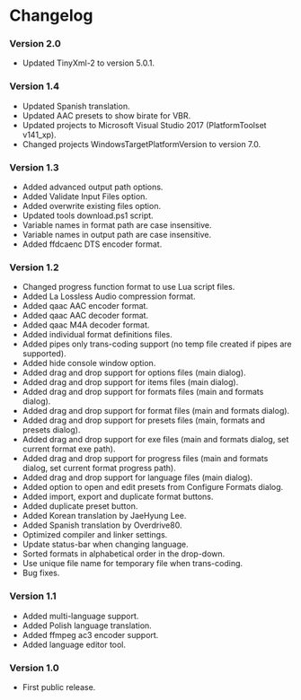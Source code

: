 ﻿# Changelog

### Version 2.0

- Updated TinyXml-2 to version 5.0.1.

### Version 1.4

- Updated Spanish translation.
- Updated AAC presets to show birate for VBR.
- Updated projects to Microsoft Visual Studio 2017 (PlatformToolset v141_xp).
- Changed projects WindowsTargetPlatformVersion to version 7.0.

### Version 1.3

- Added advanced output path options.
- Added Validate Input Files option.
- Added overwrite existing files option.
- Updated tools download.ps1 script.
- Variable names in format path are case insensitive.
- Variable names in output path are case insensitive.
- Added ffdcaenc DTS encoder format.

### Version 1.2

- Changed progress function format to use Lua script files.
- Added La Lossless Audio compression format.
- Added qaac AAC encoder format.
- Added qaac AAC decoder format.
- Added qaac M4A decoder format.
- Added individual format definitions files.
- Added pipes only trans-coding support (no temp file created if pipes are supported).
- Added hide console window option.
- Added drag and drop support for options files (main dialog).
- Added drag and drop support for items files (main dialog).
- Added drag and drop support for formats files (main and formats dialog).
- Added drag and drop support for format files (main and formats dialog).
- Added drag and drop support for presets files (main, formats and presets dialog).
- Added drag and drop support for exe files (main and formats dialog, set current format exe path).
- Added drag and drop support for progress files (main and formats dialog, set current format progress path).
- Added drag and drop support for language files (main dialog).
- Added option to open and edit presets from Configure Formats dialog.
- Added import, export and duplicate format buttons.
- Added duplicate preset button.
- Added Korean translation by JaeHyung Lee.
- Added Spanish translation by Overdrive80.
- Optimized compiler and linker settings.
- Update status-bar when changing language.
- Sorted formats in alphabetical order in the drop-down.
- Use unique file name for temporary file when trans-coding.
- Bug fixes.

### Version 1.1

- Added multi-language support.
- Added Polish language translation.
- Added ffmpeg ac3 encoder support.
- Added language editor tool.

### Version 1.0

- First public release.

